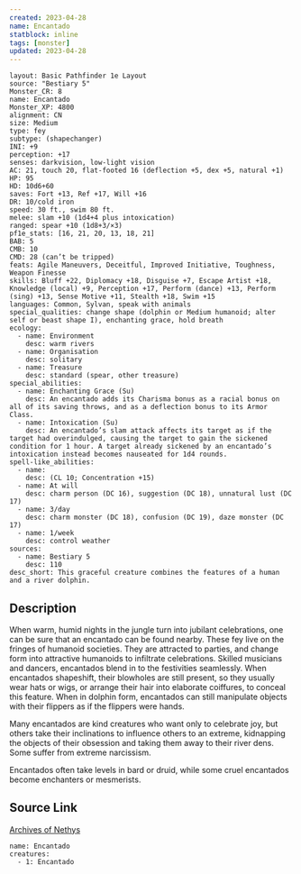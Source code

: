 ```yaml
---
created: 2023-04-28
name: Encantado
statblock: inline
tags: [monster]
updated: 2023-04-28
---
```

```statblock
layout: Basic Pathfinder 1e Layout
source: "Bestiary 5"
Monster_CR: 8
name: Encantado
Monster_XP: 4800
alignment: CN
size: Medium
type: fey
subtype: (shapechanger)
INI: +9
perception: +17
senses: darkvision, low-light vision
AC: 21, touch 20, flat-footed 16 (deflection +5, dex +5, natural +1)
HP: 95
HD: 10d6+60
saves: Fort +13, Ref +17, Will +16
DR: 10/cold iron
speed: 30 ft., swim 80 ft.
melee: slam +10 (1d4+4 plus intoxication)
ranged: spear +10 (1d8+3/×3)
pf1e_stats: [16, 21, 20, 13, 18, 21]
BAB: 5
CMB: 10
CMD: 28 (can’t be tripped)
feats: Agile Maneuvers, Deceitful, Improved Initiative, Toughness, Weapon Finesse
skills: Bluff +22, Diplomacy +18, Disguise +7, Escape Artist +18, Knowledge (local) +9, Perception +17, Perform (dance) +13, Perform (sing) +13, Sense Motive +11, Stealth +18, Swim +15
languages: Common, Sylvan, speak with animals
special_qualities: change shape (dolphin or Medium humanoid; alter self or beast shape I), enchanting grace, hold breath
ecology:
  - name: Environment
    desc: warm rivers
  - name: Organisation
    desc: solitary
  - name: Treasure
    desc: standard (spear, other treasure)
special_abilities:
  - name: Enchanting Grace (Su)
    desc: An encantado adds its Charisma bonus as a racial bonus on all of its saving throws, and as a deflection bonus to its Armor Class.
  - name: Intoxication (Su)
    desc: An encantado’s slam attack affects its target as if the target had overindulged, causing the target to gain the sickened condition for 1 hour. A target already sickened by an encantado’s intoxication instead becomes nauseated for 1d4 rounds.
spell-like_abilities:
  - name:
    desc: (CL 10; Concentration +15)
  - name: At will
    desc: charm person (DC 16), suggestion (DC 18), unnatural lust (DC 17)
  - name: 3/day
    desc: charm monster (DC 18), confusion (DC 19), daze monster (DC 17)
  - name: 1/week
    desc: control weather
sources:
  - name: Bestiary 5
    desc: 110
desc_short: This graceful creature combines the features of a human and a river dolphin.
```
## Description
When warm, humid nights in the jungle turn into jubilant celebrations, one can be sure that an encantado can be found nearby. These fey live on the fringes of humanoid societies. They are attracted to parties, and change form into attractive humanoids to infiltrate celebrations. Skilled musicians and dancers, encantados blend in to the festivities seamlessly. When encantados shapeshift, their blowholes are still present, so they usually wear hats or wigs, or arrange their hair into elaborate coiffures, to conceal this feature. When in dolphin form, encantados can still manipulate objects with their flippers as if the flippers were hands.

 Many encantados are kind creatures who want only to celebrate joy, but others take their inclinations to influence others to an extreme, kidnapping the objects of their obsession and taking them away to their river dens. Some suffer from extreme narcissism.

 Encantados often take levels in bard or druid, while some cruel encantados become enchanters or mesmerists.
## Source Link
[Archives of Nethys](https://aonprd.com/MonsterDisplay.aspx?ItemName=Encantado)
```encounter-table
name: Encantado
creatures:
  - 1: Encantado
```
